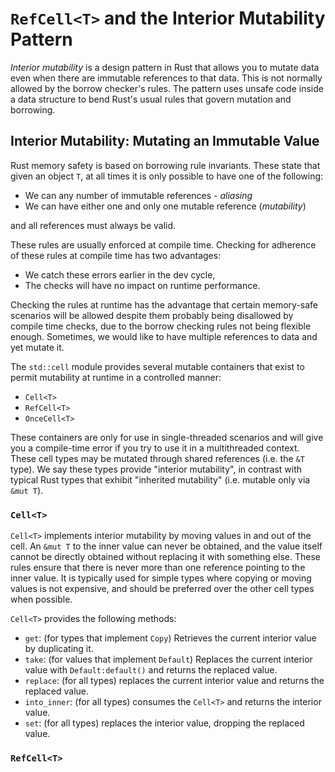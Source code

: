 # `RefCell<T>` and the Interior Mutability Pattern

*Interior mutability* is a design pattern in Rust that allows you to mutate data
even when there are immutable references to that data. This is not normally
allowed by the borrow checker's rules. The pattern uses unsafe code inside a
data structure to bend Rust's usual rules that govern mutation and borrowing.

## Interior Mutability: Mutating an Immutable Value

Rust memory safety is based on borrowing rule invariants. These state that given
an object `T`, at all times it is only possible to have one of the following:

*   We can any number of immutable references - *aliasing*
*   We can have either one and only one mutable reference (*mutability*)

and all references must always be valid.

These rules are usually enforced at compile time. Checking for adherence of
these rules at compile time has two advantages:

*   We catch these errors earlier in the dev cycle,
*   The checks will have no impact on runtime performance.

Checking the rules at runtime has the advantage that certain memory-safe
scenarios will be allowed despite them probably being disallowed by compile time
checks, due to the borrow checking rules not being flexible enough. Sometimes,
we would like to have multiple references to data and yet mutate it.

The `std::cell` module provides several mutable containers that exist to permit
mutability at runtime in a controlled manner:

*   `Cell<T>`
*   `RefCell<T>`
*   `OnceCell<T>`

These containers are only for use in single-threaded scenarios and will give you
a compile-time error if you try to use it in a multithreaded context. These cell
types may be mutated through shared references (i.e. the `&T` type). We say
these types provide "interior mutability", in contrast with typical Rust types
that exhibit "inherited mutability" (i.e. mutable only via `&mut T`).

### `Cell<T>`

`Cell<T>` implements interior mutability by moving values in and out of the
cell. An `&mut T` to the inner value can never be obtained, and the value itself
cannot be directly obtained without replacing it with something else. These
rules ensure that there is never more than one reference pointing to the inner
value. It is typically used for simple types where copying or moving values is
not expensive, and should be preferred over the other cell types when possible.

`Cell<T>` provides the following methods:

*   `get`: (for types that implement `Copy`) Retrieves the current interior
    value by duplicating it.
*   `take`: (for values that implement `Default`) Replaces the current interior
    value with `Default:default()` and returns the replaced value.
*   `replace`: (for all types) replaces the current interior value and returns
    the replaced value.
*   `into_inner`: (for all types) consumes the `Cell<T>` and returns the
    interior value.
*   `set`: (for all types) replaces the interior value, dropping the replaced
    value.


### `RefCell<T>`

